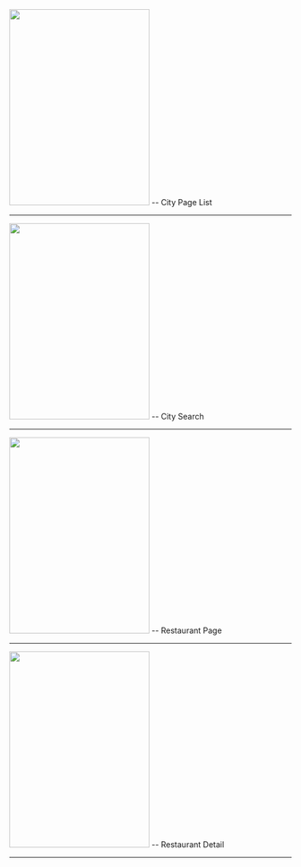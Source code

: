 
<img class="resim" src="https://github.com/react-native-bootcamp/week-3-restaurant-app-melisKassap/blob/master/src/assets/cityPage.png" width="250" height="350" >
-- City Page List 
</img>
<hr>


<img src="https://github.com/react-native-bootcamp/week-3-restaurant-app-melisKassap/blob/master/src/assets/searchCity.png" width="250" height="350" >
-- City Search
</img>
<hr>

<img src="https://github.com/react-native-bootcamp/week-3-restaurant-app-melisKassap/blob/master/src/assets/restaurantPage.png" width="250" height="350" >
-- Restaurant Page
</img>
<hr>

<img src="https://github.com/react-native-bootcamp/week-3-restaurant-app-melisKassap/blob/master/src/assets/restaurantDetail.png" width="250" height="350" >
-- Restaurant Detail
</img>
<hr>

